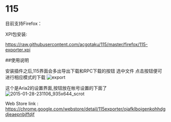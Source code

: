 # 115


目前支持Firefox：

XPI包安装:

https://raw.githubusercontent.com/acgotaku/115/master/firefox/115-exporter.xpi


##使用说明

安装插件之后,115界面会多出导出下载和RPC下载的按钮 选中文件 点击按钮便可进行相应模式的下载
![export](https://cloud.githubusercontent.com/assets/1191834/7900442/80524c40-078a-11e5-9a73-4cab8e00986e.png)
 
这个是Aria2的设置界面,按钮放在帐号设置的下面了
![2015-01-28-231106_935x644_scrot](https://cloud.githubusercontent.com/assets/1191834/6996710/232aed42-dbca-11e4-87ff-11af0f8064df.png)

Web Store link : https://chrome.google.com/webstore/detail/115exporter/ojafklbojgenkohhdgdjeaepnbjffdjf
